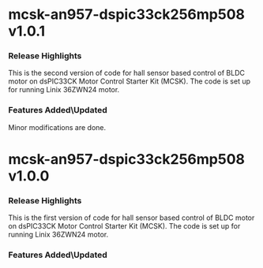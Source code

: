 # mcsk-an957-dspic33ck256mp508 v1.0.1
### Release Highlights
This is the second version of code for  hall sensor based control of BLDC motor on dsPIC33CK Motor Control Starter Kit (MCSK). 
The code is set up for running Linix 36ZWN24 motor.


### Features Added\Updated
Minor modifications are done.


# mcsk-an957-dspic33ck256mp508 v1.0.0
### Release Highlights
This is the first version of code for  hall sensor based control of BLDC motor on dsPIC33CK Motor Control Starter Kit (MCSK). 
The code is set up for running Linix 36ZWN24 motor.



### Features Added\Updated



